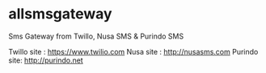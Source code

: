 # allsmsgateway
Sms Gateway from Twillo, Nusa SMS &amp; Purindo SMS

Twillo site : https://www.twilio.com
Nusa site   : http://nusasms.com
Purindo site: http://purindo.net

